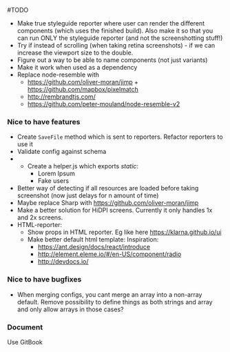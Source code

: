 #TODO 
* Make true styleguide reporter where user can render the different components (which uses the finished build). Also make it so that you can run ONLY the styleguide reporter (and not the screenshotting stuff!)
* Try if instead of scrolling (when taking retina screenshots) - if we can increase the viewport size to the double.
* Figure out a way to be able to name components (not just variants)
* Make it work when used as a dependency
* Replace node-resemble with 
	* https://github.com/oliver-moran/jimp + https://github.com/mapbox/pixelmatch
	* http://rembrandtjs.com/ 
	* https://github.com/peter-mouland/node-resemble-v2

### Nice to have features
* Create `SaveFile` method which is sent to reporters. Refactor reporters to use it
* Validate config against schema
* * Create a helper.js which exports _static_:
	* Lorem Ipsum 
	* Fake users
* Better way of detecting if all resources are loaded before taking screenshot (now just delays for n amount of time)
* Maybe replace Sharp with https://github.com/oliver-moran/jimp 
* Make a better solution for HiDPI screens. Currently it only handles 1x and 2x screens.
* HTML-reporter:
	* Show props in HTML reporter. Eg like here https://klarna.github.io/ui
	* Make better default html template: Inspiration:
		* https://ant.design/docs/react/introduce
		* http://element.eleme.io/#/en-US/component/radio
		* http://devdocs.io/


### Nice to have bugfixes
* When merging configs, you cant merge an array into a non-array default. Remove possibility to define things as both strings and array and only allow arrays in those cases?


### Document

Use GitBook


